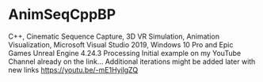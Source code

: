 # AnimSeqCppBP
 C++, Cinematic Sequence Capture, 3D VR Simulation, Animation Visualization, Microsoft Visual Studio 2019, Windows 10 Pro and Epic Games Unreal Engine 4.24.3 Processing
Initial example on my YouTube Channel already on the link... Additional iterations might be added later with new links
https://youtu.be/-mE1HyilgZQ